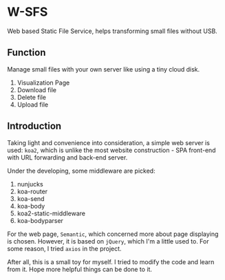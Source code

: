 # W-SFS

Web based Static File Service, helps transforming small files without USB.

## Function

Manage small files with your own server like using a tiny cloud disk.

1. Visualization Page
1. Download file
1. Delete file
1. Upload file

## Introduction

Taking light and convenience into consideration, a simple web server is used: `koa2`, which is unlike the most website construction - SPA front-end with URL forwarding and back-end server.

Under the developing, some middleware are picked:

1. nunjucks
1. koa-router
1. koa-send
1. koa-body
1. koa2-static-middleware
1. koa-bodyparser

For the web page, `Semantic`, which concerned more about page displaying is chosen. However, it is based on `jQuery`, which I'm a little used to. For some reason, I tried `axios` in the project.

After all, this is a small toy for myself. I tried to modify the code and learn from it. Hope more helpful things can be done to it.